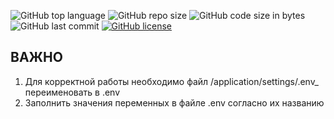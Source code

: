 ![GitHub top language](https://img.shields.io/github/languages/top/alfa-netology/advanced-py-hw-08-diplom)
![GitHub repo size](https://img.shields.io/github/repo-size/alfa-netology/advanced-py-hw-08-diplom)
![GitHub code size in bytes](https://img.shields.io/github/languages/code-size/alfa-netology/advanced-py-hw-08-diplom)
![GitHub last commit](https://img.shields.io/github/last-commit/alfa-netology/advanced-py-hw-08-diplom)
[![GitHub license](https://img.shields.io/github/license/Naereen/StrapDown.js.svg)](https://github.com/Naereen/StrapDown.js/blob/master/LICENSE)


## ВАЖНО
1. Для корректной работы необходимо файл /application/settings/.env_ переименовать в .env
2. Заполнить значения переменных в файле .env согласно их названию

